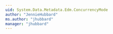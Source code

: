```yaml
---
uid: System.Data.Metadata.Edm.ConcurrencyMode
author: "JennieHubbard"
ms.author: "jhubbard"
manager: "jhubbard"
---
```


